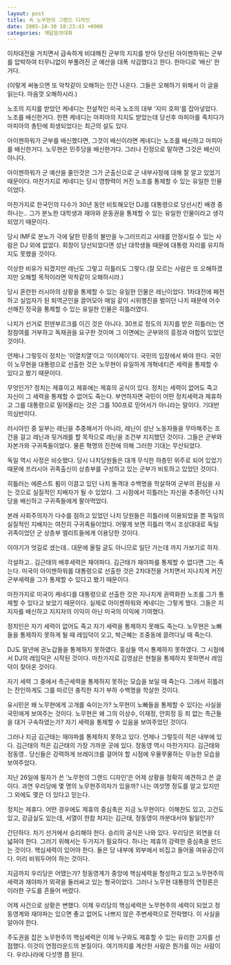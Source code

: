 ```yaml
---
layout: post
title: 속 노무현의 그랜드 디자인
date: 2005-10-30 18:23:43 +0900
categories: 깨달음의대화
---
```


  
이차대전을 거치면서 급속하게 비대해진 군부의 지지를 받아 당선된 아이젠하워는 군부를 압박하여 터무니없이 부풀려진 군 예산을 대폭 삭감했다고 한다. 한마디로 ‘배신’ 한거다. 
  

  
(이렇게 써놓으면 또 악착같이 오해하는 인간 나온다. 그들은 오해하기 위해서 이 글을 읽는다. 마음껏 오해하시라.) 
  

  
노조의 지지를 받았던 케네디는 전설적인 미국 노조의 대부 ‘지미 호파’를 잡아넣었다. 노조를 배신한거다. 한편 케네디는 마피아의 지지도 받았는데 당선후 마피아를 족치다가 마피아의 총탄에 희생되었다는 최근의 설도 있다.
  

  
아이젠하워가 군부를 배신했다면, 그것이 배신이라면 케네디는 노조를 배신하고 마피아를 배신한거다. 노무현은 민주당을 배신한거다. 그러나 진정으로 말하면 그것은 배신이 아니다.
  

  
아이젠하워가 군 예산을 줄인것은 그가 군출신으로 군 내부사정에 대해 잘 알고 있었기 때문이다. 마찬가지로 케네디는 당시 영향력이 커진 노조를 통제할 수 있는 유일한 인물이었다. 
  

  
마찬가지로 한국인의 다수가 30년 동안 비토해오던 DJ를 대통령으로 당선시킨 배경 중 하나는.. 그가 분노한 대학생과 재야와 운동권을 통제할 수 있는 유일한 인물이라고 생각되었기 때문이다. 
  

  
당시 IMF로 분노가 극에 달한 민중의 불만을 누그러뜨리고 사태를 안정시킬 수 있는 사람은 DJ 외에 없었다. 회창이 당선되었다면 성난 대학생들 때문에 대통령 자리를 유지하지도 못했을 것이다. 
  

  
이상한 비유가 되겠지만 레닌도 그렇고 히틀러도 그렇다.(잘 모르는 사람은 또 오해하겠지만 오해할 목적이라면 악착같이 오해하시라.) 
  

  
당시 혼란한 러시아의 상황을 통제할 수 있는 유일한 인물은 레닌이었다. 1차대전에 패전하고 실업자가 된 퇴역군인을 끌어모아 매일 같이 시위행진을 벌이던 나치 때문에 어수선해진 정국을 통제할 수 있는 유일한 인물은 히틀러였다. 
  

  
나치가 선거로 힌덴부르크를 이긴 것은 아니다. 30프로 정도의 지지를 받은 히틀러는 연정참여를 거부하고 독재권을 요구한 것이며 그 이면에는 군부와의 흥정과 야합이 있었던 것이다. 
  

  
언제나 그렇듯이 정치는 ‘이열치열’이고 ‘이이제이’다. 국민의 입장에서 봐야 한다. 국민이 노무현을 대통령으로 선출한 것은 노무현이 유일하게 개혁네티즌 세력을 통제할 수 있다고 봤기 때문이다.
  

  
무엇인가? 정치는 제휴이고 제휴에는 제휴의 공식이 있다. 정치는 세력이 없어도 죽고 자신이 그 세력을 통제할 수 없어도 죽는다. 부연하자면 국민이 어떤 정치세력과 제휴하고 그를 대통령으로 밀어올리는 것은 그를 100프로 믿어서가 아니라는 말이다. 기대반 의심반이다. 
  

  
러시아인 중 일부는 레닌을 추종해서가 아니라, 레닌이 성난 노동자들을 무마해주는 조건을 걸고 레닌과 뒷거래를 할 목적으로 레닌을 조건부 지지했던 것이다. 그들은 군부와 자본가와 구귀족들이었다. 물론 혁명의 진전에 의해 그러한 기대는 무산되었다.
  

  
독일 역시 사정은 비슷했다. 당시 나치당원들은 대개 무식한 하층민 위주로 되어 있었기 때문에 프러시아 귀족출신이 상층부를 구성하고 있는 군부가 비토하고 있었던 것이다. 
  

  
히틀러는 에른스트 룀이 이끌고 있던 나치 돌격대 수백명을 학살하여 군부의 환심을 사는 것으로 실질적인 지배자가 될 수 있었다. 그 시점에서 히틀러는 자신을 추종하던 나치당을 배신하고 구귀족들에게 팔아먹었다. 
  

  
본래 사회주의자가 다수를 점하고 있었던 나치 당원들은 히틀러에 이용되었을 뿐 독일의 실질적인 지배자는 여전히 구귀족들이었다. 어떻게 보면 히틀러 역시 조상대대로 독일 귀족이었던 군 상층부 엘리트들에게 이용당한 것이다. 
   

  
이야기가 엇길로 샜는데.. 대문에 올릴 글도 아니므로 일단 가는데 까지 가보기로 하자. 
  

  
각설하고.. 김근태의 배후세력은 재야파다. 김근태가 재야파를 통제할 수 없다면 그는 죽는다. 미국이 아이젠하워를 대통령으로 선출한 것은 2차대전을 거치면서 지나치게 커진 군부세력을 그가 통제할 수 있다고 봤기 때문이다. 
  

  
마찬가지로 미국이 케네디를 대통령으로 선출한 것은 지나치게 권력화한 노조를 그가 통제할 수 있다고 보았기 때문이다. 실제로 아이젠하워와 케네디는 그렇게 했다. 그들은 지지자를 배신하고 지지자의 이익이 아닌 미국의 이익에 기여했다.
  

  
정치인은 자기 세력이 없어도 죽고 자기 세력을 통제하지 못해도 죽는다. 노무현은 노빠들을 통제하지 못하게 될 때 레임덕이 오고, 박근혜는 조중동에 끌려다닐 때 죽는다. 
  

  
DJ도 말년에 권노갑들을 통제하지 못하였다. 홍삼들 역시 통제하지 못하였다. 그 시점에서 DJ의 레임덕은 시작된 것이다. 마찬가지로 김영삼은 현철을 통제하지 못하면서 레임덕이 찾아온 것이다. 
  

  
자기 세력 그 중에서 측근세력을 통제하지 못하는 모습을 보일 때 죽는다. 그래서 히틀러는 잔인하게도 그를 따르던 충직한 자기 부하 수백명을 학살한 것이다.
  

  
유시민은 왜 노무현에게 고개를 숙이는가? 노무현이 노빠들을 통제할 수 있다는 사실을 국민에게 보여주는 것이다. 노무현은 왜 그의 이상수, 이재정, 안희정 등 죄 없는 측근들을 대거 구속하였는가? 자기 세력을 통제할 수 있음을 보여주었던 것이다.
  

  
그러나 지금 김근태는 재야파를 통제하지 못하고 있다. 언제나 그렇듯이 적은 내부에 있다. 김근태의 적은 김근태의 가장 가까운 곳에 있다. 정동영 역시 마찬가지다. 김근태와 정동영.. 당신들은 강력하게 브레이크를 걸어야 할 시점에 우물쭈물하는 무능한 모습을 보여주었다. 
  

  
지난 26일에 필자가 쓴 ‘노무현의 그랜드 디자인’은 어제 상황을 정확히 예견하고 쓴 글이다. 과연 우리당에 몇 명의 노무현주의자가 있을까? 나는 여섯명 정도를 알고 있지만 그 외에도 몇은 더 있다고 믿는다. 
  

  
정치는 제휴다. 어떤 경우에도 제휴의 중심축은 지금 노무현이다. 이해찬도 있고, 고건도 있고, 강금실도 있는데, 서열이 한참 처지는 김근태, 정동영이 까분대서야 될일인가? 
  

  
간단하다. 차기 선거에서 승리해야 한다. 승리의 공식은 나와 있다. 우리당은 외연을 더 넓혀야 한다. 그러기 위해서는 두가지가 필요하다. 하나는 제휴의 강력한 중심축을 만드는 것이다. 핵심세력이 있어야 한다. 둘은 당 내부에 외부에서 비집고 들어올 여유공간이다. 미리 비워두어야 하는 것이다. 
  

  
지금까지 우리당은 어땠는가? 정동영계가 중앙에 핵심세력을 형성하고 있고 노무현주의 세력과 재야파가 외곽을 둘러싸고 있는 형국이었다. 그러나 노무현 대통령의 연정론은 이러한 구도를 흔들어 버렸다. 
  

  
어제 사건으로 상황은 변했다. 이제 우리당의 핵심세력은 노무현주의 세력이 되었고 정동영계와 재야파는 있으면 좋고 없어도 나쁘지 않은 주변세력으로 전락했다. 이 사실을 알아야 한다. 
  

  
주도권을 잡은 노무현주의 핵심세력은 이제 누구와도 제휴할 수 있는 유리한 고지를 선점했다. 이것이 연정라운드의 본질이다. 여기까지를 계산한 사람은 뭔가를 아는 사람이다. 우리나라에 다섯명 쯤 된다.